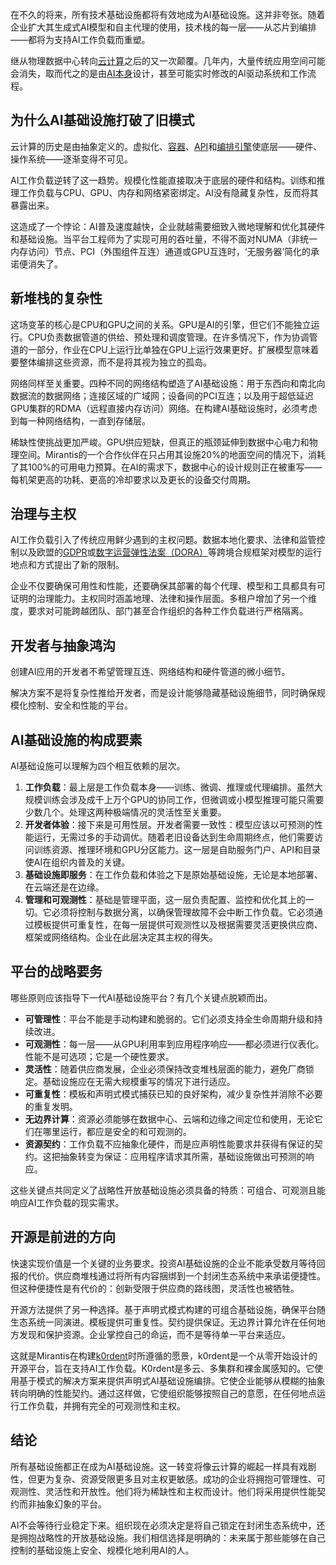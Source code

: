 在不久的将来，所有技术基础设施都将有效地成为AI基础设施。这并非夸张。随着企业扩大其生成式AI模型和自主代理的使用，技术栈的每一层——从芯片到编排——都将为支持AI工作负载而重塑。

继从物理数据中心转向[云计算](https://thenewstack.io/cloud-native/)之后的又一次颠覆。几年内，大量传统应用空间可能会消失，取而代之的是由[AI本身](https://thenewstack.io/ai-engineering/)设计，甚至可能实时修改的AI驱动系统和工作流程。

## **为什么AI基础设施打破了旧模式**

云计算的历史是由抽象定义的。虚拟化、[容器](https://thenewstack.io/containers/)、[API](https://thenewstack.io/api-management/)和[编排引擎](https://thenewstack.io/orchestration-is-your-secret-weapon-for-smoother-workflows/)使底层——硬件、操作系统——逐渐变得不可见。

AI工作负载逆转了这一趋势。规模化性能直接取决于底层的硬件和结构。训练和推理工作负载与CPU、GPU、内存和网络紧密绑定。AI没有隐藏复杂性，反而将其暴露出来。

这造成了一个悖论：AI普及速度越快，企业就越需要细致入微地理解和优化其硬件和基础设施。当平台工程师为了实现可用的吞吐量，不得不面对NUMA（非统一内存访问）节点、PCI（外围组件互连）通道或GPU互连时，‘无服务器’简化的承诺便消失了。

## **新堆栈的复杂性**

这场变革的核心是CPU和GPU之间的关系。GPU是AI的引擎，但它们不能独立运行。CPU负责数据管道的供给、预处理和调度管理。在许多情况下，作为协调管道的一部分，作业在CPU上运行比单独在GPU上运行效果更好。扩展模型意味着要整体编排这些资源，而不是将其视为独立的孤岛。

网络同样至关重要。四种不同的网络结构塑造了AI基础设施：用于东西向和南北向数据流的数据网络；连接区域的广域网；设备间的PCI互连；以及用于超低延迟GPU集群的RDMA（远程直接内存访问）网络。在构建AI基础设施时，必须考虑到每一种网络结构，一直到存储层。

稀缺性使挑战更加严峻。GPU供应短缺，但真正的瓶颈延伸到数据中心电力和物理空间。Mirantis的一个合作伙伴在只占用其设施20%的地面空间的情况下，消耗了其100%的可用电力预算。在AI的需求下，数据中心的设计规则正在被重写——每机架更高的功耗、更高的冷却要求以及更长的设备交付周期。

## **治理与主权**

AI工作负载引入了传统应用鲜少遇到的主权问题。数据本地化要求、法律和监管控制以及欧盟的[GDPR](https://en.wikipedia.org/wiki/General_Data_Protection_Regulation)或[数字运营弹性法案（DORA）](https://en.wikipedia.org/wiki/Digital_Operational_Resilience_Act)等跨境合规框架对模型的运行地点和方式提出了新的限制。

企业不仅要确保可用性和性能，还要确保其部署的每个代理、模型和工具都具有可证明的治理能力。主权同时涵盖地理、法律和操作层面。多租户增加了另一个维度，要求对可能跨越团队、部门甚至合作组织的各种工作负载进行严格隔离。

## **开发者与抽象鸿沟**

创建AI应用的开发者不希望管理互连、网络结构和硬件管道的微小细节。

解决方案不是将复杂性推给开发者，而是设计能够隐藏基础设施细节，同时确保规模化控制、安全和性能的平台。

## **AI基础设施的构成要素**

AI基础设施可以理解为四个相互依赖的层次。

1.  **工作负载**：最上层是工作负载本身——训练、微调、推理或代理编排。虽然大规模训练会涉及成千上万个GPU的协同工作，但微调或小模型推理可能只需要少数几个。处理这两种极端情况的灵活性至关重要。
2.  **开发者体验**：接下来是可用性层。开发者需要一致性：模型应该以可预测的性能运行，无需过多的手动调优。随着老旧设备达到生命周期终点，他们需要访问训练资源、推理环境和GPU分区能力。这一层是自助服务门户、API和目录使AI在组织内普及的关键。
3.  **基础设施即服务**：在工作负载和体验之下是原始基础设施，无论是本地部署、在云端还是在边缘。
4.  **管理和可观测性**：基础是管理平面，这一层负责配置、监控和优化其上的一切。它必须将控制与数据分离，以确保管理故障不会中断工作负载。它必须通过模板提供可重复性，在每一层提供可观测性以及根据需要灵活更换供应商、框架或网络结构。企业在此层决定其主权的得失。

## **平台的战略要务**

哪些原则应该指导下一代AI基础设施平台？有几个关键点脱颖而出。

*   **可管理性**：平台不能是手动构建和脆弱的。它们必须支持全生命周期升级和持续改进。
*   **可观测性**：每一层——从GPU利用率到应用程序响应——都必须进行仪表化。性能不是可选项；它是一个硬性要求。
*   **灵活性**：随着供应商发展，企业必须保持改变堆栈层面的能力，避免厂商锁定。基础设施应在无需大规模重写的情况下进行适应。
*   **可重复性**：模板和声明式模式捕获已知的良好架构，减少复杂性并消除不必要的重复发明。
*   **无边界计算**：资源必须能够在数据中心、云端和边缘之间定位和使用，无论它们在哪里运行，都应是安全的和可观测的。
*   **资源契约**：工作负载不应抽象化硬件，而是应声明性能要求并获得有保证的契约。这把抽象转变为保证：应用程序请求其所需，基础设施做出可预测的响应。

这些关键点共同定义了战略性开放基础设施必须具备的特质：可组合、可观测且能响应AI工作负载的现实需求。

## **开源是前进的方向**

快速实现价值是一个关键的业务要求。投资AI基础设施的企业不能承受数月等待回报的代价。供应商堆栈通过将所有内容捆绑到一个封闭生态系统中来承诺便捷性。但这种便捷性是有代价的：创新受限于供应商的路线图，灵活性也被牺牲。

开源方法提供了另一种选择。基于声明式模式构建的可组合基础设施，确保平台随生态系统一同演进。模板提供可重复性。契约提供保证。无边界计算允许在任何地方发现和保护资源。企业掌控自己的命运，而不是等待单一平台来适应。

这就是Mirantis在构建[k0rdent](https://k0rdent.io/)时所遵循的愿景，k0rdent是一个从零开始设计的开源平台，旨在支持AI工作负载。K0rdent是多云、多集群和裸金属感知的。它使用基于模式的解决方案来提供声明式AI基础设施编排。它使企业能够从模糊的抽象转向明确的性能契约。通过这样做，它使组织能够按照自己的意愿，在任何地点运行工作负载，并拥有完全的可观测性和主权。

## **结论**

所有基础设施都正在成为AI基础设施。这一转变将像云计算的崛起一样具有戏剧性，但更为复杂、资源受限更多且对主权更敏感。成功的企业将拥抱可管理性、可观测性、灵活性和开放性。他们将为稀缺性和主权而设计。他们将采用提供性能契约而非抽象幻象的平台。

AI不会等待行业稳定下来。组织现在必须决定是将自己锁定在封闭生态系统中，还是拥抱战略性的开放基础设施。我们相信选择是明确的：未来属于那些能够在自己控制的基础设施上安全、规模化地利用AI的人。